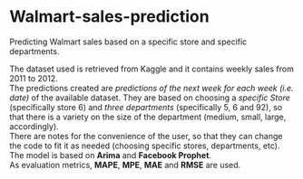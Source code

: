 # Walmart-sales-prediction
Predicting Walmart sales based on a specific store and specific departments.

The dataset used is retrieved from Kaggle and it contains weekly sales from 2011 to 2012.  
The predictions created are *predictions of the next week for each week (i.e. date)* of the available dataset.
They are based on choosing a *specific Store* (specifically store 6) and *three departments* (specifically 5, 6 and 92), so that there is a variety on the size of the department (medium, small, large, accordingly).  
There are notes for the convenience of the user, so that they can change the code to fit it as needed (choosing specific stores, departments, etc).  
The model is based on **Arima** and **Facebook Prophet**.  
As evaluation metrics, **MAPE**, **MPE**, **MAE** and **RMSE** are used.
